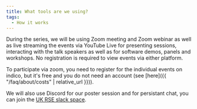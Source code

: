 ```yaml
---
title: What tools are we using?
tags:
  - How it works
---
```

During the series, we will be using Zoom meeting and Zoom webinar as well as live streaming the events via YouTube Live for presenting sessions, interacting with the talk speakers as well as for software demos, panels and workshops. No registration is required to view events via either platform.

To participate via zoom, you need to register for the individual events on indico, but it's free and you do not need an account (see [here]({{ "/faq/about/costs" | relative_url }})).

We will also use Discord for our poster session and for persistant chat, you can join the [UK RSE slack space](https://docs.google.com/forms/d/e/1FAIpQLSc9LqOWGwA1xDvSgy81eimcb9s0cNBFso0zv0_HoZz16G1M5w/viewform?c=0&w=1).
